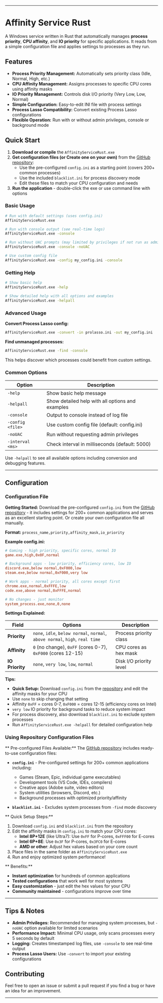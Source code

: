 
----

# Affinity Service Rust

A Windows service written in Rust that automatically manages **process priority**, **CPU affinity**, and **IO priority** for specific applications. It reads from a simple configuration file and applies settings to processes as they run.

## Features

  * **Process Priority Management:** Automatically sets priority class (Idle, Normal, High, etc.)
  * **CPU Affinity Management:** Assigns processes to specific CPU cores using affinity masks
  * **IO Priority Management:** Controls disk I/O priority (Very Low, Low, Normal)
  * **Simple Configuration:** Easy-to-edit INI file with process settings
  * **Process Lasso Compatibility:** Convert existing Process Lasso configurations
  * **Flexible Operation:** Run with or without admin privileges, console or background mode

## Quick Start

1. **Download or compile** the `AffinityServiceRust.exe`
2. **Get configuration files (or Create one on your own)** from the [GitHub repository](https://github.com/Prohect/AffinityServiceRust):
   - Use the pre-configured `config.ini` as a starting point (covers 200+ common processes)
   - Use the included `blacklist.ini` for process discovery mode
   - Edit these files to match your CPU configuration and needs
3. **Run the application** - double-click the exe or use command line with options

### Basic Usage

```bash
# Run with default settings (uses config.ini)
AffinityServiceRust.exe

# Run with console output (see real-time logs)
AffinityServiceRust.exe -console

# Run without UAC prompts (may limited by privileges if not run as admin)
AffinityServiceRust.exe -console -noUAC

# Use custom config file
AffinityServiceRust.exe -config my_config.ini -console
```

### Getting Help

```bash
# Show basic help
AffinityServiceRust.exe -help

# Show detailed help with all options and examples
AffinityServiceRust.exe -helpall
```

### Advanced Usage

**Convert Process Lasso config:**
```bash
AffinityServiceRust.exe -convert -in prolasso.ini -out my_config.ini
```

**Find unmanaged processes:**
```bash
AffinityServiceRust.exe -find -console
```
This helps discover which processes could benefit from custom settings.

### Common Options

| Option | Description |
|--------|-------------|
| `-help` | Show basic help message |
| `-helpall` | Show detailed help with all options and examples |
| `-console` | Output to console instead of log file |
| `-config <file>` | Use custom config file (default: config.ini) |
| `-noUAC` | Run without requesting admin privileges |
| `-interval <ms>` | Check interval in milliseconds (default: 5000) |

Use `-helpall` to see all available options including conversion and debugging features.

---

## Configuration

### Configuration File

**Getting Started:** Download the pre-configured `config.ini` from the [GitHub repository](https://github.com/Prohect/AffinityServiceRust) - it includes settings for 200+ common applications and serves as an excellent starting point. Or create your own configuration file all manually.

**Format:** `process_name,priority,affinity_mask,io_priority`

**Example config.ini:**
```ini
# Gaming - high priority, specific cores, normal IO
game.exe,high,0x0F,normal

# Background apps - low priority, efficiency cores, low IO
discord.exe,below normal,0xF000,low
steam.exe,below normal,0xF000,very low

# Work apps - normal priority, all cores except first
chrome.exe,normal,0xFFFE,low
code.exe,above normal,0xFFFE,normal

# No changes - just monitor
system_process.exe,none,0,none
```

**Settings Explained:**

| Field | Options | Description |
|-------|---------|-------------|
| **Priority** | `none`, `idle`, `below normal`, `normal`, `above normal`, `high`, `real time` | Process priority class |
| **Affinity** | `0` (no change), `0xFF` (cores 0-7), `0xF000` (cores 12-15) | CPU cores as hex mask |
| **IO Priority** | `none`, `very low`, `low`, `normal` | Disk I/O priority level |

**Tips:**
- **Quick Setup:** Download `config.ini` from the [repository](https://github.com/Prohect/AffinityServiceRust) and edit the affinity masks for your CPU
- Use `none` to skip changing that setting
- Affinity `0xFF` = cores 0-7, `0xF000` = cores 12-15 (efficiency cores on Intel)
- `very low` IO priority for background tasks to reduce system impact
- For process discovery, also download `blacklist.ini` to exclude system processes
- Run `AffinityServiceRust.exe -helpall` for detailed configuration help

### Using Repository Configuration Files

** Pre-configured Files Available:**
The [GitHub repository](https://github.com/Prohect/AffinityServiceRust) includes ready-to-use configuration files:

- **`config.ini`** - Pre-configured settings for 200+ common applications including:
  - Games (Steam, Epic, individual game executables)
  - Development tools (VS Code, IDEs, compilers)
  - Creative apps (Adobe suite, video editors)
  - System utilities (browsers, Discord, etc.)
  - Background processes with optimized priority/affinity

- **`blacklist.ini`** - Excludes system processes from `-find` mode discovery

** Quick Setup Steps:**
1. Download `config.ini` and `blacklist.ini` from the repository
2. Edit the affinity masks in `config.ini` to match your CPU cores:
   - **Intel 8P+12E** (like Ultra7): Use `0xFF` for P-cores, `0xFFF00` for E-cores
   - **Intel 6P+8E**: Use `0x3F` for P-cores, `0x3FC0` for E-cores
   - **AMD or other**: Adjust hex values based on your core count
3. Place files in the same folder as `AffinityServiceRust.exe`
4. Run and enjoy optimized system performance!

** Benefits:**
- **Instant optimization** for hundreds of common applications
- **Tested configurations** that work well for most systems
- **Easy customization** - just edit the hex values for your CPU
- **Community maintained** - configurations improve over time

---

## Tips & Notes

- **Admin Privileges:** Recommended for managing system processes, but `-noUAC` option available for limited scenarios
- **Performance Impact:** Minimal CPU usage, only scans processes every 5 seconds by default
- **Logging:** Creates timestamped log files, use `-console` to see real-time output
- **Process Lasso Users:** Use `-convert` to import your existing configurations

## Contributing

Feel free to open an issue or submit a pull request if you find a bug or have an idea for an improvement.

---
